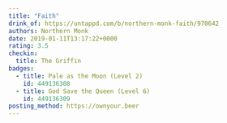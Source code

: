 ```yaml
---
title: "Faith"
drink_of: https://untappd.com/b/northern-monk-faith/970642
authors: Northern Monk
date: 2019-01-11T13:17:22+0000
rating: 3.5
checkin:
  title: The Griffin
badges:
  - title: Pale as the Moon (Level 2)
    id: 449136308
  - title: God Save the Queen (Level 6)
    id: 449136309
posting_method: https://ownyour.beer
---
```


